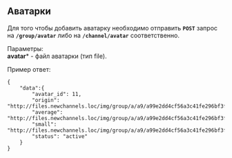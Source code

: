 ## Аватарки

Для того чтобы добавить аватарку необходимо отправить 
**`POST`** запрос на **`/group/avatar`** либо на 
**`/channel/avatar`** 
соответственно.

Параметры:<br>
**avatar*** - файл аватарки (тип file).

Пример ответ:<br>

```
{
    "data":{
        "avatar_id": 11,
        "origin": "http://files.newchannels.loc/img/group/a/a9/a99e2dd4cf56a3c41fe296bf3f0b3722.jpg",
        "average": "http://files.newchannels.loc/img/group/a/a9/a99e2dd4cf56a3c41fe296bf3f0b3722_400.jpg",
        "small": "http://files.newchannels.loc/img/group/a/a9/a99e2dd4cf56a3c41fe296bf3f0b3722_150.jpg",
        "status": "active"
    }
}
```